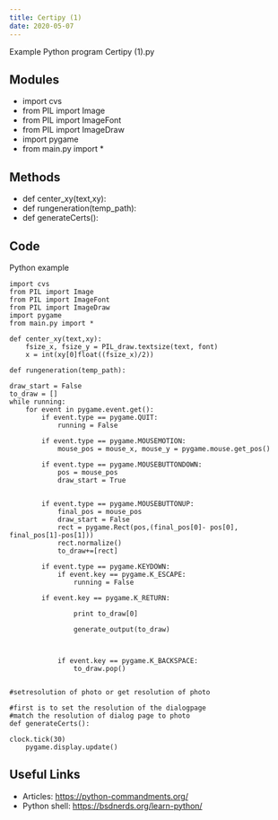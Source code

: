 ```yaml
---
title: Certipy (1)
date: 2020-05-07
---
```

Example Python program Certipy (1).py

## Modules

* import cvs
* from PIL import Image
* from PIL import ImageFont
* from PIL import ImageDraw
* import pygame
* from main.py import *

## Methods

* def center_xy(text,xy):
* def rungeneration(temp_path):
* def generateCerts():

## Code

Python example

    import cvs
    from PIL import Image
    from PIL import ImageFont
    from PIL import ImageDraw
    import pygame
    from main.py import *
    
    def center_xy(text,xy):
        fsize_x, fsize_y = PIL_draw.textsize(text, font)
        x = int(xy[0]float((fsize_x)/2))
    
    def rungeneration(temp_path):
    
    draw_start = False
    to_draw = []
    while running:
        for event in pygame.event.get():
            if event.type == pygame.QUIT:
                running = False
    
            if event.type == pygame.MOUSEMOTION:
    			mouse_pos = mouse_x, mouse_y = pygame.mouse.get_pos()
    
            if event.type == pygame.MOUSEBUTTONDOWN:
    			pos = mouse_pos
    			draw_start = True
    
    
    		if event.type == pygame.MOUSEBUTTONUP:
    			final_pos = mouse_pos
    			draw_start = False
    			rect = pygame.Rect(pos,(final_pos[0]- pos[0], final_pos[1]-pos[1]))
    			rect.normalize()
    			to_draw+=[rect]
    
            if event.type == pygame.KEYDOWN:
    			if event.key == pygame.K_ESCAPE:
    				running = False
    
            if event.key == pygame.K_RETURN:
    
    				print to_draw[0]
    
    				generate_output(to_draw)
    
    
    
    			if event.key == pygame.K_BACKSPACE:
    				to_draw.pop()
    
    
    #setresolution of photo or get resolution of photo
    
    #first is to set the resolution of the dialogpage
    #match the resolution of dialog page to photo
    def generateCerts():
    
    clock.tick(30)
    	pygame.display.update()
    

## Useful Links

- Articles: https://python-commandments.org/
- Python shell: https://bsdnerds.org/learn-python/
